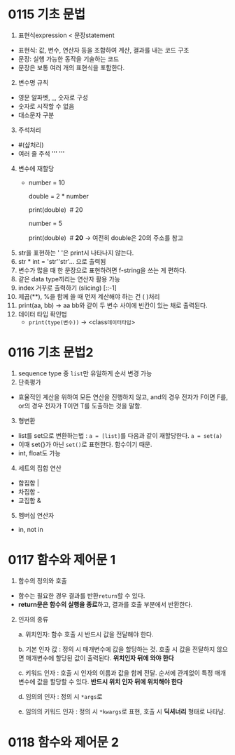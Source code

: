 # 0115 기초 문법
1. 표현식expression < 문장statement
- 표현식: 값, 변수, 연산자 등을 조합하여 계산, 결과를 내는 코드 구조
- 문장: 실행 가능한 동작을 기술하는 코드
- 문장은 보통 여러 개의 표현식을 포함한다. 
2. 변수명 규칙
- 영문 알파벳, _, 숫자로 구성
- 숫자로 시작할 수 없음
- 대소문자 구분
3. 주석처리
- #(샾처리)
- 여러 줄 주석 ''' '''
4. 변수에 재할당
    - number = 10
    
        double = 2 * number
        
        print(double)  # 20
        
        number = 5
        
        print(double)  # **20** -> 여전히 double은 20의 주소를 참고
5. str을 표현하는 ' '은 print시 나타나지 않는다.
6. str * int = 'str''str'... 으로 출력됨
7. 변수가 많을 때 한 문장으로 표현하려면 f-string을 쓰는 게 편하다.
8. 같은 data type끼리는 연산자 활용 가능
9. index 거꾸로 출력하기 (slicing) [::-1]
10. 제곱(**), %을 함께 쓸 때 먼저 계산해야 하는 건 ( )처리
11. print(aa, bb) -> aa bb와 같이 두 변수 사이에 빈칸이 있는 채로 출력된다. 
12. 데이터 타입 확인법
    - `print(type(변수))` -> <class`데이터타입`>
# 0116 기초 문법2
1. sequence type 중 `list`만 유일하게 순서 변경 가능
2. 단축평가
- 효율적인 계산을 위하여 모든 연산을 진행하지 않고, and의 경우 전자가 F이면 F를, or의 경우 전자가 T이면 T를 도출하는 것을 말함.
3. 형변환
- list를 set으로 변환하는법 : `a = [list]`를 다음과 같이 재할당한다. `a = set(a)` 
- 이때 set{}가 아닌 `set()`로 표현한다. 함수이기 때문. 
- int, float도 가능
4. 세트의 집합 연산
- 합집합 |
- 차집합 -
- 교집합 &
5. 멤버십 연산자
- in, not in 
# 0117 함수와 제어문 1
1. 함수의 정의와 호출
- 함수는 필요한 경우 결과를 반환`return`할 수 있다.
- **return문은 함수의 실행을 종료**하고, 결과를 호출 부분에서 반환한다. 
2. 인자의 종류
    
    a. 위치인자: 함수 호출 시 반드시 값을 전달해야 한다.

    b. 기본 인자 값 : 정의 시 매개변수에 값을 할당하는 것. 호출 시 값을 전달하지 않으면 매개변수에 할당된 값이 출력된다. **위치인자 뒤에 와야 한다**

    c. 키워드 인자 : 호출 시 인자의 이름과 값을 함께 전달. 순서에 관계없이 특정 매개변수에 값을 할당할 수 있다. **반드시 위치 인자 뒤에 위치해야 한다**

    d. 임의의 인자 : 정의 시 `*args`로 

    e. 임의의 키워드 인자 : 정의 시 `*kwargs`로 표현, 호출 시 **딕셔너리** 형태로 나타남. 
# 0118 함수와 제어문 2